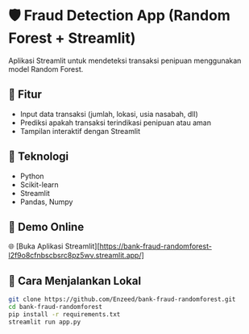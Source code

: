 # 🛡️ Fraud Detection App (Random Forest + Streamlit)

Aplikasi Streamlit untuk mendeteksi transaksi penipuan menggunakan model Random Forest.

## 🚀 Fitur
- Input data transaksi (jumlah, lokasi, usia nasabah, dll)
- Prediksi apakah transaksi terindikasi penipuan atau aman
- Tampilan interaktif dengan Streamlit

## 🧠 Teknologi
- Python
- Scikit-learn
- Streamlit
- Pandas, Numpy

## 🔗 Demo Online
🌐 [Buka Aplikasi Streamlit][https://bank-fraud-randomforest-l2f9o8cfnbscbsrc8pz5wv.streamlit.app/]

## 📁 Cara Menjalankan Lokal
```bash
git clone https://github.com/Enzeed/bank-fraud-randomforest.git
cd bank-fraud-randomforest
pip install -r requirements.txt
streamlit run app.py
